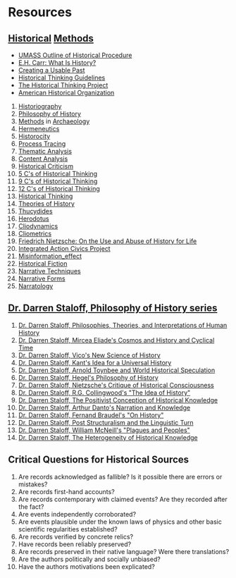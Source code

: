 # Resources

## [Historical](https://en.wikipedia.org/wiki/Category:History) [Methods](https://en.wikipedia.org/wiki/Historical_method)

- [UMASS Outline of Historical Procedure](https://www.umass.edu/wsp/method/history/outline/)
- [E.H. Carr: What Is History?](https://en.wikipedia.org/wiki/What_Is_History%3F)
- [Creating a Usable Past](https://www.degruyter.com/document/doi/10.12987/9780300252316-015/html?lang=en)
- [Historical Thinking Guidelines](https://iacp.berkeley.edu/historical-analysis/historical-thinking)
- [The Historical Thinking Project](https://historicalthinking.ca/)
- [American Historical Organization](https://www.historians.org/)

1. [Historiography](https://en.wikipedia.org/wiki/Category:Historiography)
2. [Philosophy of History](https://en.wikipedia.org/wiki/Category:Philosophy_of_history)
3. [Methods](https://en.wikipedia.org/wiki/Category:Methods_in_archaeology) in [Archaeology](https://en.wikipedia.org/wiki/Archaeology)
4. [Hermeneutics](https://en.wikipedia.org/wiki/Category:Hermeneutics)
5. [Historocity](https://en.wikipedia.org/wiki/Historicity)
6. [Process Tracing](https://en.wikipedia.org/wiki/Process_tracing)
7. [Thematic Analysis](https://en.wikipedia.org/wiki/Thematic_analysis)
8. [Content Analysis](https://en.wikipedia.org/wiki/Content_analysis)
9. [Historical Criticism](https://en.wikipedia.org/wiki/Historical_criticism)
10. [5 C's of Historical Thinking](https://www.historians.org/publications-and-directories/perspectives-on-history/january-2007/what-does-it-mean-to-think-historically)
11. [9 C's of Historical Thinking](https://thinkingthroughhistory.wordpress.com/2013/05/03/the-nine-cs-of-historical-thinking/)
12. [12 C's of Historical Thinking](https://thinkingthroughhistory.wordpress.com/2016/06/10/historical-thinking-as-12-cs/)
13. [Historical Thinking](https://en.wikipedia.org/wiki/Historical_thinking)
14. [Theories of History](https://en.wikipedia.org/wiki/Category:Theories_of_history)
15. [Thucydides](https://en.wikipedia.org/wiki/Thucydides)
16. [Herodotus](https://en.wikipedia.org/wiki/Herodotus)
17. [Cliodynamics](https://en.wikipedia.org/wiki/Cliodynamics)
18. [Cliometrics](https://en.wikipedia.org/wiki/Cliometrics)
19. [Friedrich Nietzsche: On the Use and Abuse of History for Life](https://la.utexas.edu/users/hcleaver/330T/350kPEENietzscheAbuseTableAll.pdf)
20. [Integrated Action Civics Project](https://iacp.berkeley.edu/)
21. [Misinformation_effect](https://en.wikipedia.org/wiki/Misinformation_effect)
22. [Historical Fiction](https://en.wikipedia.org/wiki/Category:Historical_fiction)
23. [Narrative Techniques](https://en.wikipedia.org/wiki/Category:Narrative_techniques)
24. [Narrative Forms](https://en.wikipedia.org/wiki/Category:Narrative_forms)
25. [Narratology](https://en.wikipedia.org/wiki/Category:Narratology)

## [Dr. Darren Staloff, Philosophy of History series](https://www.youtube.com/playlist?list=PLMT3Fi0FoRfq7Jf-guDbz5x-rHCcXVjZ7)

1. [Dr. Darren Staloff, Philosophies, Theories, and Interpretations of Human History](https://www.youtube.com/watch?v=pIeOVuoANr4)
2. [Dr. Darren Staloff, Mircea Eliade's Cosmos and History and Cyclical Time](https://www.youtube.com/watch?v=hTMboybiiHg)
3. [Dr. Darren Staloff, Vico's New Science of History](https://www.youtube.com/watch?v=9wjadICSX7Q)
4. [Dr. Darren Staloff, Kant's Idea for a Universal History](https://www.youtube.com/watch?v=oLQDUUDzS30)
5. [Dr. Darren Staloff, Arnold Toynbee and World Historical Speculation](https://www.youtube.com/watch?v=aC8ocQNlk6E)
6. [Dr. Darren Staloff, Hegel's Philosophy of History](https://www.youtube.com/watch?v=AujF0bbiP_8)
7. [Dr. Darren Staloff, Nietzsche's Critique of Historical Consciousness](https://www.youtube.com/watch?v=SCx2xgwUJ9s)
8. [Dr. Darren Staloff, R.G. Collingwood's "The Idea of History"](https://www.youtube.com/watch?v=PvoRLAHfGrQ)
9. [Dr. Darren Staloff, The Positivist Conception of Historical Knowledge](https://www.youtube.com/watch?v=4XMt-wFGGao)
10. [Dr. Darren Staloff, Arthur Danto's Narration and Knowledge](https://www.youtube.com/watch?v=YS9oJ8jy9oE)
11. [Dr. Darren Staloff, Fernand Braudel's "On History"](https://www.youtube.com/watch?v=NEKDsDg--yo)
12. [Dr. Darren Staloff, Post Structuralism and the Linguistic Turn](https://www.youtube.com/watch?v=LUS3Cwlel04)
13. [Dr. Darren Staloff, William McNeill's "Plagues and Peoples"](https://www.youtube.com/watch?v=XlD3gc1wEs4)
14. [Dr. Darren Staloff, The Heterogeneity of Historical Knowledge](https://www.youtube.com/watch?v=wimNy09cS9U)

## Critical Questions for Historical Sources

1. Are records acknowledged as fallible? Is it possible there are errors or mistakes?
2. Are records first-hand accounts?
3. Are records contemporary with claimed events? Are they recorded after the fact?
4. Are events independently corroborated?
5. Are events plausible under the known laws of physics and other basic scientific regularities established?
6. Are records verified by concrete relics?
7. Have records been reliably preserved?
8. Are records preserved in their native language? Were there translations?
9. Are the authors politically and socially unbiased?
10. Have the authors motivations been explicated?